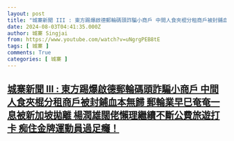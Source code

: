 ```yaml
---
layout: post
title: "城寨新聞 III : 東方踢爆啟德郵輪碼頭詐騙小商戶 中間人食夾棍分租商戶被封鋪血本無歸 郵輪業早巳奄奄一息被新加坡拋離 楊潤雄闊佬懶理繼續不斷公費旅遊打卡 痴住金牌運動員過足癮！"
date: 2024-08-03T04:41:35.000Z
author: 城寨 Singjai
from: https://www.youtube.com/watch?v=uNgrgPEB8tE
tags: [ 城寨 ]
comments: True
categories: [ 城寨 ]
---
```

<!--1722660095000-->
[城寨新聞 III : 東方踢爆啟德郵輪碼頭詐騙小商戶 中間人食夾棍分租商戶被封鋪血本無歸 郵輪業早巳奄奄一息被新加坡拋離 楊潤雄闊佬懶理繼續不斷公費旅遊打卡 痴住金牌運動員過足癮！](https://www.youtube.com/watch?v=uNgrgPEB8tE)
------

<div>

</div>
